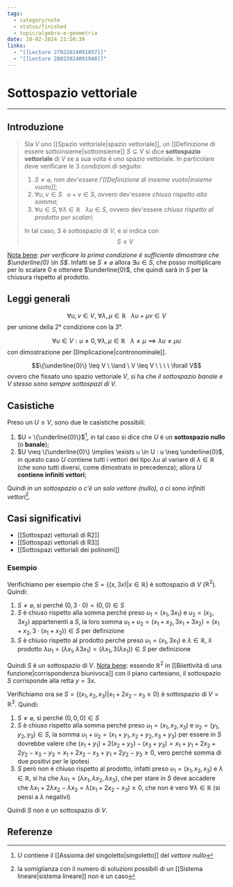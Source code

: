 ```yaml
---
tags:
  - category/note
  - status/finished
  - topic/algebra-e-geometria
date: 28-02-2024 21:50:39
links:
  - "[[Lecture 27022024091857]]"
  - "[[Lecture 28022024091940]]"
---
```

# Sottospazio vettoriale
---
## Introduzione
> Sia $V$ uno [[Spazio vettoriale|spazio vettoriale]], un [[Definizione di essere sottoinsieme|sottoinsieme]] $S \subseteq V$ si dice **sottospazio vettoriale** di $V$ se a sua volta è uno spazio vettoriale. In particolare deve verificare le 3 condizioni di seguito:
> 1. $S \neq \varnothing$, _non dev'essere l'[[Definizione di insieme vuoto|insieme vuoto]]_;
> 2. $\forall u, v \in S \ \ \ u + v \in S$, ovvero dev'essere _chiuso rispetto alla somma_;
> 3. $\forall u \in S, \forall \lambda \in \mathbb{R} \ \ \ \lambda u \in S$, ovvero dev'essere _chiuso rispetto al prodotto per scalari_;
> 
> In tal caso, $S$ è sottospazio di $V$, e si indica con
> $$S \leq V$$

<u>Nota bene</u>: _per verificare la prima condizione è sufficiente dimostrare che $\underline{0} \in S$_. Infatti se $S \neq \varnothing$ allora $\exists u \in S$, che posso moltiplicare per lo scalare $0$ e ottenere $\underline{0}$, che quindi sarà in $S$ per la chiusura rispetto al prodotto.

## Leggi generali
$$\forall u, v \in V, \ \forall \lambda, \mu \in \mathbb{R} \ \ \ \lambda u + \mu v \in V$$
per unione della 2° condizione con la 3°.

$$\forall u \in V: u \neq 0, \forall \lambda, \mu \in \mathbb{R} \ \ \ \lambda \neq \mu \implies \lambda u \neq \mu u$$
con dimostrazione per [[Implicazione|contronominale]].

$$\{\underline{0}\} \leq V \ \land \ V \leq V \ \ \ \ \forall V$$
ovvero che fissato uno spazio vettoriale $V$, si ha che _il sottospazio banale e $V$ stesso sono sempre sottospazi di $V$_.

## Casistiche
Preso un $U \leq V$, sono due le casistiche possibili:
1. $U = \{\underline{0}\}$[^1], in tal caso si dice che $U$ è un **sottospazio nullo** (o **banale**);
2. $U \neq \{\underline{0}\} \implies \exists u \in U : u \neq \underline{0}$, in questo caso $U$ contiene tutti i vettori del tipo $\lambda u$ al variare di $\lambda \in \mathbb{R}$ (che sono tutti diversi, come dimostrato in precedenza); allora $U$ **contiene infiniti vettori**;

Quindi _in un sottospazio o c'è un solo vettore (nullo), o ci sono infiniti vettori_[^2].

## Casi significativi
- [[Sottospazi vettoriali di R2]]
- [[Sottospazi vettoriali di R3]]
- [[Sottospazi vettoriali dei polinomi]]

### Esempio
Verifichiamo per esempio che $S = \{(x, 3x) | x \in \mathbb{R}\}$ è sottospazio di $V$ ($\mathbb{R}^{2}$). Quindi:
1. $S \neq \varnothing$, sì perché $(0, 3 \cdot 0) = (0, 0) \in S$
2. $S$ è chiuso rispetto alla somma perché preso $u_{1} = (x_{1}, 3x_{1})$ e $u_{2} = (x_{2}, 3x_{2})$ appartenenti a $S$, la loro somma $u_{1} + u_{2} = (x_{1} + x_{2}, 3x_{1} + 3x_{2}) = (x_{1} + x_{2}, 3 \cdot (x_{1} + x_{2})) \in S$ per definizione
3. $S$ è chiuso rispetto al prodotto perché preso $u_{1} = (x_{1}, 3x_{1})$ e $\lambda \in \mathbb{R}$, il prodotto $\lambda u_{1} = (\lambda x_{1}, \lambda 3 x_{1}) = (\lambda x_{1}, 3(\lambda x_{1})) \in S$ per definizione

Quindi $S$ è un sottospazio di $V$.
<u>Nota bene</u>: essendo $\mathbb{R}^{2}$ in [[Biiettività di una funzione|corrispondenza biunivoca]] con il piano cartesiano, il sottospazio $S$ corrisponde alla retta $y = 3x$.

Verifichiamo ora se $S = \{(x_{1}, x_{2}, x_{3}) | x_{1} + 2x_{2} - x_{3} \geq 0\}$ è sottospazio di $V = \mathbb{R}^{3}$. Quindi:
1. $S \neq \varnothing$, sì perché $(0, 0, 0) \in S$
2. $S$ è chiuso rispetto alla somma perché preso $u_{1} = (x_{1}, x_{2}, x_{3})$ e $u_{2} = (y_{1}, y_{2}, y_{3}) \in S$, la somma $u_{1} + u_{2} = (x_{1} + y_{1}, x_{2} + y_{2}, x_{3} + y_{3})$ per essere in $S$ dovrebbe valere che $(x_{1} + y_{1}) + 2(x_{2} + y_{2}) - (x_{3} + y_{3}) = x_{1} + y_{1} + 2x_{2} + 2y_{2} - x_{3} - y_{3} = x_{1} + 2x_{2} - x_{3} + y_{1} + 2y_{2} - y_{3} \geq 0$, vero perché somma di due positivi per le ipotesi
3. $S$ però non è chiuso rispetto al prodotto, infatti preso $u_{1} = (x_{1}, x_{2}, x_{3})$ e $\lambda \in \mathbb{R}$, si ha che $\lambda u_{1} = (\lambda x_{1}, \lambda x_{2}, \lambda x_{3})$, che per stare in $S$ deve accadere che $\lambda x_{1} + 2\lambda x_{2} - \lambda x_{3} = \lambda (x_{1} + 2x_{2} - x_{3}) \geq 0$, che non è vero $\forall \lambda \in \mathbb{R}$ (si pensi a $\lambda$ negativi)

Quindi $S$ non è un sottospazio di $V$.

## Referenze
[^1]: $U$ contiene il [[Assioma del singoletto|singoletto]] del _vettore nullo_
[^2]: la somiglianza con il numero di soluzioni possibili di un [[Sistema lineare|sistema lineare]] non è un caso